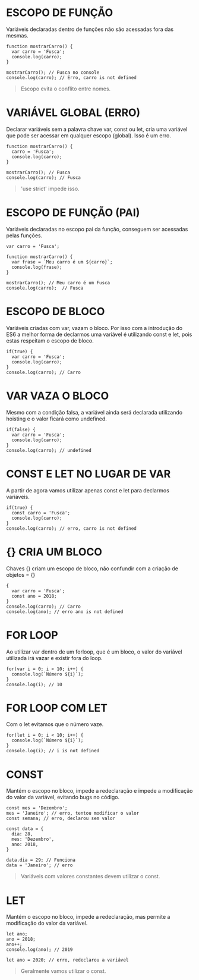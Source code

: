 # ESCOPO DE FUNÇÃO
Variáveis declaradas dentro de funções não são acessadas fora das mesmas.
```
function mostrarCarro() {
  var carro = 'Fusca';
  console.log(carro);
}

mostrarCarro(); // Fusca no console
console.log(carro); // Erro, carro is not defined
```
>Escopo evita o conflito entre nomes.

# VARIÁVEL GLOBAL (ERRO)
Declarar variáveis sem a palavra chave var, const ou let, cria uma variável que pode ser acessar em qualquer escopo (global). Isso é um erro.
```
function mostrarCarro() {
  carro = 'Fusca';
  console.log(carro);
}

mostrarCarro(); // Fusca
console.log(carro); // Fusca
```
>'use strict' impede isso.

# ESCOPO DE FUNÇÃO (PAI)
Variáveis declaradas no escopo pai da função, conseguem ser acessadas pelas funções.
```
var carro = 'Fusca';

function mostrarCarro() {
  var frase = `Meu carro é um ${carro}`;
  console.log(frase);
}

mostrarCarro(); // Meu carro é um Fusca
console.log(carro);  // Fusca
```

# ESCOPO DE BLOCO
Variáveis criadas com var, vazam o bloco. Por isso com a introdução do ES6 a melhor forma de declarmos uma variável é utilizando const e let, pois estas respeitam o escopo de bloco.
```
if(true) {
  var carro = 'Fusca';
  console.log(carro);
}
console.log(carro); // Carro
```

# VAR VAZA O BLOCO
Mesmo com a condição falsa, a variável ainda será declarada utilizando hoisting e o valor ficará como undefined.
```
if(false) {
  var carro = 'Fusca';
  console.log(carro);
}
console.log(carro); // undefined
```

# CONST E LET NO LUGAR DE VAR
A partir de agora vamos utilizar apenas const e let para declarmos variáveis.
```
if(true) {
  const carro = 'Fusca';
  console.log(carro);
}
console.log(carro); // erro, carro is not defined
```

# {} CRIA UM BLOCO
Chaves {} criam um escopo de bloco, não confundir com a criação de objetos = {}

```
{
  var carro = 'Fusca';
  const ano = 2018;
}
console.log(carro); // Carro
console.log(ano); // erro ano is not defined
```

# FOR LOOP
Ao utilizar var dentro de um forloop, que é um bloco, o valor do variável utilizada irá vazar e existir fora do loop.
```
for(var i = 0; i < 10; i++) {
  console.log(`Número ${i}`);
}
console.log(i); // 10
```

# FOR LOOP COM LET
Com o let evitamos que o número vaze.
```
for(let i = 0; i < 10; i++) {
  console.log(`Número ${i}`);
}
console.log(i); // i is not defined
```

# CONST
Mantém o escopo no bloco, impede a redeclaração e impede a modificação do valor da variável, evitando bugs no código.
```
const mes = 'Dezembro';
mes = 'Janeiro'; // erro, tentou modificar o valor
const semana; // erro, declarou sem valor

const data = {
  dia: 28,
  mes: 'Dezembro',
  ano: 2018,
}

data.dia = 29; // Funciona
data = 'Janeiro'; // erro
```

>Variáveis com valores constantes devem utilizar o const.

# LET
Mantém o escopo no bloco, impede a redeclaração, mas permite a modificação do valor da variável.
```
let ano;
ano = 2018;
ano++;
console.log(ano); // 2019

let ano = 2020; // erro, redeclarou a variável
```

>Geralmente vamos utilizar o const.
